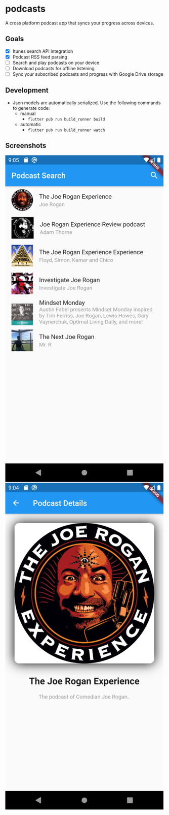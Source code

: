 # podcasts

A cross platform podcast app that syncs your progress across devices.

## Goals

- [x] Itunes search API integration
- [x] Podcast RSS feed parsing
- [ ] Search and play podcasts on your device
- [ ] Download podcasts for offline listening
- [ ] Sync your subscribed podcasts and progress with Google Drive storage

## Development

- Json models are automatically serialized. Use the following commands to generate code:
  - manual
    - `flutter pub run build_runner build`
  - automatic
    - `flutter pub run build_runner watch`

## Screenshots

<img src="https://github.com/evan-buss/podcasts/blob/master/screenshot/1-26-20_search.png?raw=true" width="500"/>
<img src="https://github.com/evan-buss/podcasts/blob/master/screenshot/1-26-20.png?raw=true" width="500"/>

